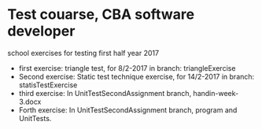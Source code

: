 # Test couarse, CBA software developer
school exercises for testing first half year 2017
- first exercise: triangle test, for 8/2-2017 in branch: triangleExercise
- Second exercise: Static test technique exercise, for 14/2-2017 in branch: statisTestExercise
- third exercise: In UnitTestSecondAssignment branch, handin-week-3.docx
- Forth exercise: In UnitTestSecondAssignment branch, program and UnitTests.
